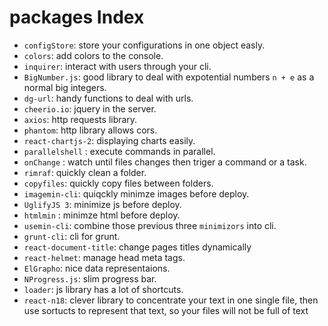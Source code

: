 # packages Index

* `configStore`: store your configurations in one object easly.
* `colors`: add colors to the console.
* `inquirer`: interact with users through your cli.
* `BigNumber.js`: good library to deal with expotential numbers `n + e` as a normal big integers.
* `dg-url`: handy functions to deal with urls.
* `cheerio.io`: jquery in the server.
* `axios`: http requests library.
* `phantom`: http library allows cors.
* `react-chartjs-2`: displaying charts easily.
* `parallelshell` : execute commands in parallel.
* `onChange` : watch until files changes then triger a command or a task.
* `rimraf`: quickly clean a folder.
* `copyfiles`: quickly copy files between folders.
* `imagemin-cli`: quiqckly minimze images before deploy.
* `UglifyJS 3`: minimize js before deploy.
* `htmlmin` : minimze html before deploy.
* `usemin-cli`: combine those previous three `minimizors` into cli.
* `grunt-cli`: cli for grunt.
* `react-document-title`: change pages titles dynamically
* `react-helmet`: manage head meta tags.
* `ElGrapho`: nice data representaions.
* `NProgress.js`: slim progress bar.
* `loader`: js library has a lot of shortcuts.
* `react-n18`: clever library to concentrate your text in one single file, then use sortucts to represent that text, so your files will not be full of text

